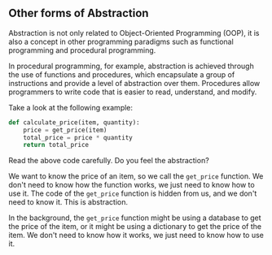 ## Other forms of Abstraction

Abstraction is not only related to Object-Oriented Programming (OOP), it is also a concept in other programming paradigms such as functional programming and procedural programming.

In procedural programming, for example, abstraction is achieved through the use of functions and procedures, which encapsulate a group of instructions and provide a level of abstraction over them. Procedures allow programmers to write code that is easier to read, understand, and modify.

Take a look at the following example:

```python
def calculate_price(item, quantity):
    price = get_price(item)
    total_price = price * quantity
    return total_price
```

Read the above code carefully. Do you feel the abstraction?

We want to know the price of an item, so we call the `get_price` function. We don't need to know how the function works, we just need to know how to use it.
The code of the `get_price` function is hidden from us, and we don't need to know it. This is abstraction.

In the background, the `get_price` function might be using a database to get the price of the item, or it might be using a dictionary to get the price of the item. We don't need to know how it works, we just need to know how to use it.

